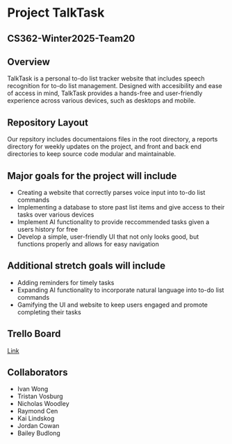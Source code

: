 # Project TalkTask

## CS362-Winter2025-Team20

## Overview

TalkTask is a personal to-do list tracker website that includes speech recognition for to-do list management. Designed with accesibility and ease of access in mind, TalkTask provides a hands-free and user-friendly experience across various devices, such as desktops and mobile.

## Repository Layout

Our repsitory includes documentaions files in the root directory, a reports directory for weekly updates on the project, and front and back end directories to keep source code modular and maintainable.

## Major goals for the project will include

* Creating a website that correctly parses voice input into to-do list commands
* Implementing a database to store past list items and give access to their tasks over various devices
* Implement AI functionality to provide reccommended tasks given a users history for free
* Develop a simple, user-friendly UI that not only looks good, but functions properly and allows for easy navigation

## Additional stretch goals will include

* Adding reminders for timely tasks
* Expanding AI functionality to incorporate natural language into to-do list commands
* Gamifying the UI and website to keep users engaged and promote completing their tasks

## Trello Board

[Link](https://trello.com/b/5mxdUfv6/pt20talktask?utm_source=eval-email&utm_medium=email&utm_campaign=board-invite)

## Collaborators

* Ivan Wong
* Tristan Vosburg
* Nicholas Woodley
* Raymond Cen
* Kai Lindskog
* Jordan Cowan
* Bailey Budlong
